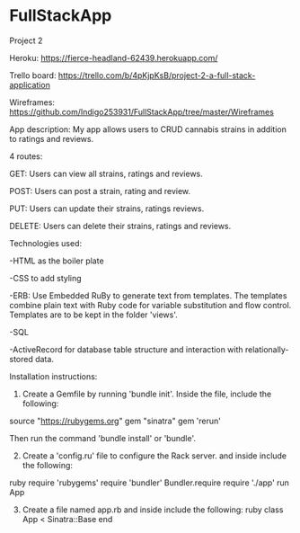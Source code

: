# FullStackApp
Project 2

Heroku: https://fierce-headland-62439.herokuapp.com/

Trello board: https://trello.com/b/4pKjpKsB/project-2-a-full-stack-application

Wireframes: https://github.com/Indigo253931/FullStackApp/tree/master/Wireframes


App description: My app allows users to CRUD cannabis strains in addition to ratings and reviews.


4 routes: 

GET:  Users can view all strains, ratings and reviews.

POST: Users can post a strain, rating and review.

PUT: Users can update their strains, ratings reviews.

DELETE: Users can delete their strains, ratings and reviews.


Technologies used: 

-HTML as the boiler plate

-CSS to add styling

-ERB: Use Embedded RuBy to generate text from templates. The templates combine plain text with Ruby code for variable substitution and flow control. Templates are to be kept in the folder 'views'.

-SQL

-ActiveRecord for database table structure and interaction with relationally-stored data.


Installation instructions:

1. Create a Gemfile by running 'bundle init'. 
Inside the file, include the following: 

source "https://rubygems.org"
gem "sinatra"
gem 'rerun'

Then run the command 'bundle install' or 'bundle'.


2. Create a 'config.ru' file to configure the Rack server. and inside include the following: 

ruby
require 'rubygems'
require 'bundler'
Bundler.require
require './app'
run App


3. Create a file named app.rb and inside include the following: 
ruby
class App < Sinatra::Base
end

